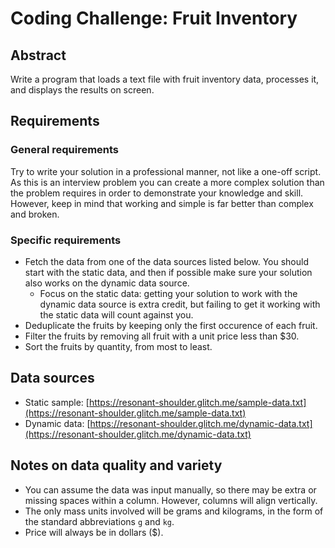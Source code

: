 # Coding Challenge: Fruit Inventory

## Abstract
Write a program that loads a text file with fruit inventory data, processes it, and displays the results on screen.

## Requirements

### General requirements
Try to write your solution in a professional manner, not like a one-off script.  As this is an interview problem you can create a more complex solution than the problem requires in order to demonstrate your knowledge and skill.  However, keep in mind that working and simple is far better than complex and broken.

### Specific requirements
* Fetch the data from one of the data sources listed below.  You should start with the static data, and then if possible make sure your solution also works on the dynamic data source.
    * Focus on the static data: getting your solution to work with the dynamic data source is extra credit, but failing to get it working with the static data will count against you.
* Deduplicate the fruits by keeping only the first occurence of each fruit.
* Filter the fruits by removing all fruit with a unit price less than $30.
* Sort the fruits by quantity, from most to least.

## Data sources
* Static sample: [https://resonant-shoulder.glitch.me/sample-data.txt](https://resonant-shoulder.glitch.me/sample-data.txt)
* Dynamic data: [https://resonant-shoulder.glitch.me/dynamic-data.txt](https://resonant-shoulder.glitch.me/dynamic-data.txt)

## Notes on data quality and variety
* You can assume the data was input manually, so there may be extra or missing spaces within a column. However, columns will align vertically.
* The only mass units involved will be grams and kilograms, in the form of the standard abbreviations `g` and `kg`.
* Price will always be in dollars ($).